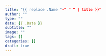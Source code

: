 ```yaml
---
title: "{{ replace .Name "-" " " | title }}"
author: ""
type: ""
date: {{ .Date }}
subtitle: ""
image: ""
tags: []
categories: []
draft: true
---
```


